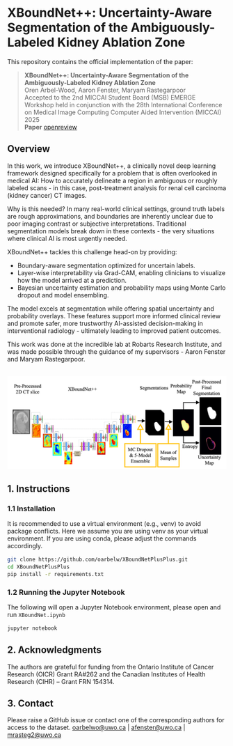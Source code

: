 # XBoundNet++: Uncertainty-Aware Segmentation of the Ambiguously-Labeled Kidney Ablation Zone 



This repository contains the official implementation of the paper:


> **XBoundNet++: Uncertainty-Aware Segmentation of the Ambiguously-Labeled Kidney Ablation Zone** <br>
> Oren Arbel-Wood, Aaron Fenster, Maryam Rastegarpoor<br>
> Accepted to the 2nd MICCAI Student Board (MSB) EMERGE Workshop held in conjunction with the 28th International Conference on Medical Image Computing Computer Aided Intervention (MICCAI) 2025<br>
> **Paper** [openreview](https://openreview.net/pdf?id=lHgWi8hprO)

## Overview

In this work, we introduce XBoundNet++, a clinically novel deep learning framework designed specifically for a problem that is often overlooked in medical AI: How to accurately delineate a region in ambiguous or roughly labeled scans - in this case, post-treatment analysis for renal cell carcinoma (kidney cancer) CT images. 

Why is this needed? In many real-world clinical settings, ground truth labels are rough approximations, and boundaries are inherently unclear due to poor imaging contrast or subjective interpretations. Traditional segmentation models break down in these contexts - the very situations where clinical AI is most urgently needed.

XBoundNet++ tackles this challenge head-on by providing:
- Boundary-aware segmentation optimized for uncertain labels.
- Layer-wise interpretability via Grad-CAM, enabling clinicians to visualize how the model arrived at a prediction.
- Bayesian uncertainty estimation and probability maps using Monte Carlo dropout and model ensembling. 

The model excels at segmentation while offering spatial uncertainty and probability overlays. These features support more informed clinical review and promote safer, more trustworthy AI-assisted decision-making in interventional radiology - ultimately leading to improved patient outcomes. 

This work was done at the incredible lab at Robarts Research Institute, and was made possible through the guidance of my supervisors - Aaron Fenster and Maryam Rastegarpoor. 

<div align="center">

&nbsp; <img src="assets/architecture.png" width="600"/>

</div>


## 1. Instructions

### 1.1 Installation
It is recommended to use a virtual environment (e.g., venv) to avoid package conflicts. Here we assume you are using venv as your virtual environment. If you are using conda, please adjust the commands accordingly.

```bash
git clone https://github.com/oarbelw/XBoundNetPlusPlus.git
cd XBoundNetPlusPlus
pip install -r requirements.txt
```

### 1.2 Running the Jupyter Notebook
The following will open a Jupyter Notebook environment, please open and run `XBoundNet.ipynb`
```bash
jupyter notebook
```

## 2. Acknowledgments
The authors are grateful for funding from the Ontario Institute of Cancer Research (OICR) Grant RA#262 and the Canadian Institutes of Health Research (CIHR) – Grant FRN 154314.

## 3. Contact
Please raise a GitHub issue or contact one of the corresponding authors for access to the dataset.
[oarbelwo@uwo.ca](oarbelwo@uwo.ca) | [afenster@uwo.ca](afenster@uwo.ca) | [mrasteg2@uwo.ca](mrasteg2@uwo.ca)


